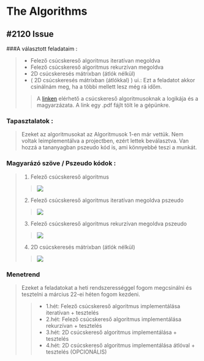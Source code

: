 # The Algorithms

## #2120 Issue

###A választott feladataim : 
> - Felező csúcskereső algoritmus iteratívan megoldva 
> - Felező csúcskereső algoritmus rekurzívan megoldva
> - 2D csúcskeresés mátrixban (átlók nélkül)
> - ( 2D csúcskeresés mátrixban (átlókkal) ) ui.: Ezt a feladatot akkor csinálnám meg, ha a többi mellett lesz még rá időm. 
>> A [linken](https://www.google.com/url?sa=t&rct=j&q=&esrc=s&source=web&cd=&cad=rja&uact=8&ved=2ahUKEwiWgYLS3JbvAhUmmYsKHVGuDIoQFjAAegQIARAD&url=https%3A%2F%2Focw.mit.edu%2Fcourses%2Felectrical-engineering-and-computer-science%2F6-006-introduction-to-algorithms-fall-2011%2Flecture-videos%2FMIT6_006F11_lec01.pdf&usg=AOvVaw2T_xjq0L-axL4nxdLthQO8) elérhető a csúcskereső algoritmusoknak a logikája és a magyarzázata. A link egy .pdf fájlt tölt le a gépünkre.

### Tapasztalatok :
>  Ezeket az algoritmusokat az Algoritmusok 1-en már vettük. Nem voltak leimplementálva a projectben, ezért lettek beválasztva. Van hozzá a tananyagban pszeudo kód is, ami könnyebbé teszi a munkát.

### Magyarázó szöve / Pszeudo kódok :

>1. Felező csúcskereső algoritmus
> >![ ](pictures/Felezo.png)
>2. Felező csúcskereső algoritmus iteratívan megoldva pszeudo
> >![ ](pictures/Felezo_Iter.png)
>3. Felező csúcskereső algoritmus rekurzívan megoldva pszeudo
> >![ ](pictures/Felezo_Rek.png)
>4. 2D csúcskeresés mátrixban (átlók nélkül)
> >![ ](pictures/2D.png)

### Menetrend
> Ezeket a feladatokat a heti rendszerességgel fogom megcsinálni és tesztelni a március 22-ei héten fogom kezdeni.
>> - 1.hét: Felező csúcskereső algoritmus implementálása iteratívan + tesztelés
>> - 2.hét: Felező csúcskereső algoritmus implementálása rekurzívan + tesztelés
>> - 3.hét: 2D csúcskereső algoritmus implementálása + tesztelés
>> - 4.hét: 2D csúcskereső algoritmus implementálása átlóval + tesztelés (OPCIONÁLIS)